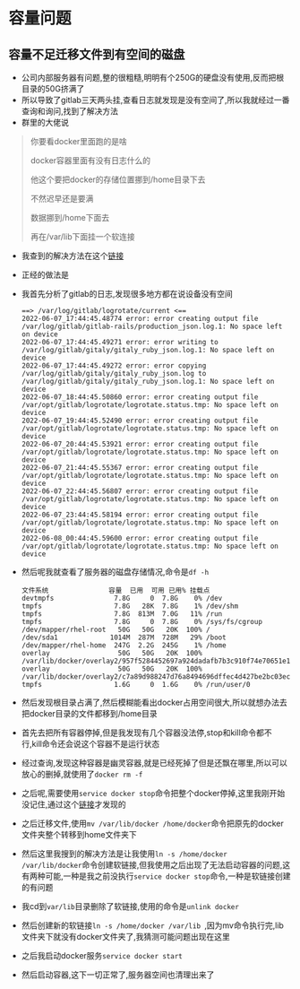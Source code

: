 # 容量问题

## 容量不足迁移文件到有空间的磁盘

- 公司内部服务器有问题,整的很粗糙,明明有个250G的硬盘没有使用,反而把根目录的50G挤满了
- 所以导致了gitlab三天两头挂,查看日志就发现是没有空间了,所以我就经过一番查询和询问,找到了解决方法
- 群里的大佬说

> 你要看docker里面跑的是啥
>
> docker容器里面有没有日志什么的
>
> 他这个要把docker的存储位置挪到/home目录下去
>
> 不然迟早还是要满
>
> 数据挪到/home下面去
>
> 再在/var/lib下面挂一个软连接

- 我查到的解决方法在这个[链接](https://www.jianshu.com/p/993c26653231)

- 正经的做法是

- 我首先分析了gitlab的日志,发现很多地方都在说设备没有空间

  ```shell
  ==> /var/log/gitlab/logrotate/current <==
  2022-06-07_17:44:45.48774 error: error creating output file /var/log/gitlab/gitlab-rails/production_json.log.1: No space left on device
  2022-06-07_17:44:45.49271 error: error writing to /var/log/gitlab/gitaly/gitaly_ruby_json.log.1: No space left on device
  2022-06-07_17:44:45.49272 error: error copying /var/log/gitlab/gitaly/gitaly_ruby_json.log to /var/log/gitlab/gitaly/gitaly_ruby_json.log.1: No space left on device
  2022-06-07_18:44:45.50860 error: error creating output file /var/opt/gitlab/logrotate/logrotate.status.tmp: No space left on device
  2022-06-07_19:44:45.52490 error: error creating output file /var/opt/gitlab/logrotate/logrotate.status.tmp: No space left on device
  2022-06-07_20:44:45.53921 error: error creating output file /var/opt/gitlab/logrotate/logrotate.status.tmp: No space left on device
  2022-06-07_21:44:45.55367 error: error creating output file /var/opt/gitlab/logrotate/logrotate.status.tmp: No space left on device
  2022-06-07_22:44:45.56807 error: error creating output file /var/opt/gitlab/logrotate/logrotate.status.tmp: No space left on device
  2022-06-07_23:44:45.58194 error: error creating output file /var/opt/gitlab/logrotate/logrotate.status.tmp: No space left on device
  2022-06-08_00:44:45.59600 error: error creating output file /var/opt/gitlab/logrotate/logrotate.status.tmp: No space left on device
  
  ```

- 然后呢我就查看了服务器的磁盘存储情况,命令是`df -h`

  ```shell
  文件系统               容量  已用  可用 已用% 挂载点
  devtmpfs               7.8G     0  7.8G    0% /dev
  tmpfs                  7.8G   28K  7.8G    1% /dev/shm
  tmpfs                  7.8G  813M  7.0G   11% /run
  tmpfs                  7.8G     0  7.8G    0% /sys/fs/cgroup
  /dev/mapper/rhel-root   50G   50G   20K  100% /
  /dev/sda1             1014M  287M  728M   29% /boot
  /dev/mapper/rhel-home  247G  2.2G  245G    1% /home
  overlay                 50G   50G   20K  100% /var/lib/docker/overlay2/957f5284452697a924dadafb7b3c910f74e70651e14d97d4c204f179bb13bbb3/merged
  overlay                 50G   50G   20K  100% /var/lib/docker/overlay2/c7a89d988247d76a8494696dffec4d427be2bc03ec630b9c8e4e4c299320293f/merged
  tmpfs                  1.6G     0  1.6G    0% /run/user/0
  ```

- 然后发现根目录占满了,然后模糊能看出docker占用空间很大,所以就想办法去把docker目录的文件都移到/home目录

- 首先去把所有容器停掉,但是我发现有几个容器没法停,stop和kill命令都不行,kill命令还会说这个容器不是运行状态

- 经过查询,发现这种容器是幽灵容器,就是已经死掉了但是还飘在哪里,所以可以放心的删掉,就使用了`docker rm -f`

- 之后呢,需要使用`service docker stop`命令把整个docker停掉,这里我刚开始没记住,通过这个[链接](https://www.cnblogs.com/shiyublog/p/9858786.html)才发现的

- 之后迁移文件,使用`mv /var/lib/docker /home/docker`命令把原先的docker文件夹整个转移到home文件夹下

- 然后这里我搜到的解决方法是让我使用`ln -s /home/docker /var/lib/docker`命令创建软链接,但我使用之后出现了无法启动容器的问题,这有两种可能,一种是我之前没执行`service docker stop`命令,一种是软链接创建的有问题

- 我cd到`var/lib`目录删除了软链接,使用的命令是`unlink docker`

- 然后创建新的软链接`ln -s /home/docker /var/lib `,因为mv命令执行完,lib文件夹下就没有docker文件夹了,我猜测可能问题出现在这里

- 之后我启动docker服务`service docker start`

- 然后启动容器,这下一切正常了,服务器空间也清理出来了